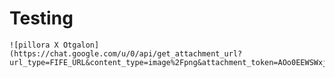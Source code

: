 # Testing
	![pillora X Otgalon](https://chat.google.com/u/0/api/get_attachment_url?url_type=FIFE_URL&content_type=image%2Fpng&attachment_token=AOo0EEWSWxjg4pEi4MpXWUTFz%2FKYlVgsPB4vo2Iq6UhPDgS98mz352dVkWG3QkEtsY8fNWOYgl35IEAVKO98Tge85itNYnv%2Fjm1k7hJuUDL%2FzKTFBpWMoV6xlmEzIvNAtxeZ1mqtFpMgAU3V4T%2BErrTskdblznw0GjGlj69j%2FlorDGwfJLcNSJOIW3EpAf8Wj4oGmPnPQjdIm7fLuYoIToP58%2BV5v8C6lReLaXcMBPFxIZ2YEVr7DdhTwmGlLRFFnfMK2Aefnt6pnMSaiO0TaC2Q%2FdL5hPSe2ZSS3Vcaasaaw4CAdQn%2BaBpHH%2FpJmUTQKqztHQ8nYY01GjS8A7vcf6xUKurY2UU1JfukMW54YH6QaeeN8WhNLlfzb7NJP9vaaCIyzw6NVrl0JHAtXPJG6esidS%2FmBdA3Rkj28dkLYLkYSgeSs9m%2B9%2FsPM7U967wd292aFpo%2Be%2FdEWp3vuNuRnsb63IwkZ1aaShMcqP6pNoNilkg0oLeHpQRoGZKWMKnUSAct%2FiSaIfcA67mLnAPKBIKchb%2FmqdlBoa5asSnSf5pUbJ%2BG9cMTVU%2BJIahqow%3D%3D&sz=w512)
